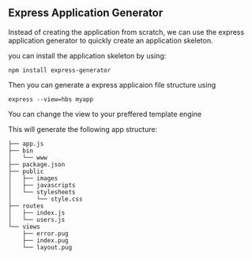 ## Express Application Generator 
Instead of creating the application from scratch, we can use the express application generator to quickly create an application skeleton. 

you can install the application skeleton by using:
```
npm install express-generator
```
Then you can generate a express applicaion file structure using 
```
express --view=hbs myapp
```
You can change the view to your preffered template engine

This will generate the following app structure: 
```
├── app.js
├── bin
│   └── www
├── package.json
├── public
│   ├── images
│   ├── javascripts
│   └── stylesheets
│       └── style.css
├── routes
│   ├── index.js
│   └── users.js
└── views
    ├── error.pug
    ├── index.pug
    └── layout.pug
```


